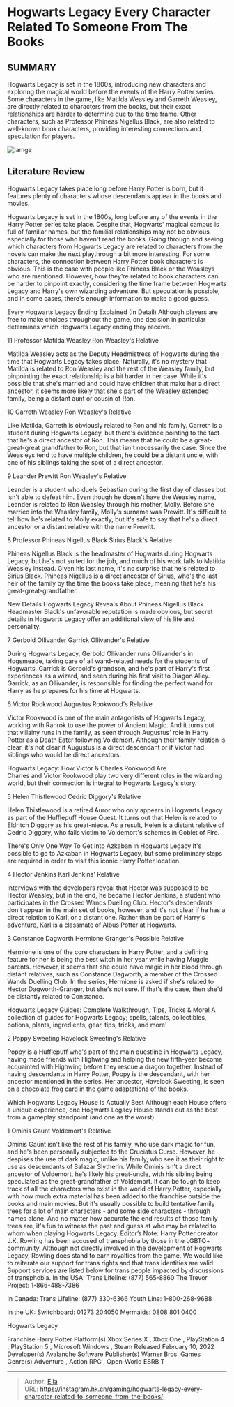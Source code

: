 # Hogwarts Legacy Every Character Related To Someone From The Books


## SUMMARY 


Hogwarts Legacy
 is set in the 1800s, introducing new characters and exploring the magical world before the events of the 
Harry Potter
 series. 
 Some characters in the game, like Matilda Weasley and Garreth Weasley, are directly related to characters from the books, but their exact relationships are harder to determine due to the time frame. 
 Other characters, such as Professor Phineas Nigellus Black, are also related to well-known book characters, providing interesting connections and speculation for players. 

![iamge](https://static1.srcdn.com/wordpress/wp-content/uploads/2024/01/poppy-sweeting-farreth-weasley-matilda-weasley-from-hogwarts-legacy.jpg)

## Literature Review

Hogwarts Legacy takes place long before Harry Potter is born, but it features plenty of characters whose descendants appear in the books and movies.




Hogwarts Legacy is set in the 1800s, long before any of the events in the Harry Potter series take place. Despite that, Hogwarts&#39; magical campus is full of familiar names, but the familial relationships may not be obvious, especially for those who haven&#39;t read the books. Going through and seeing which characters from Hogwarts Legacy are related to characters from the novels can make the next playthrough a bit more interesting.
For some characters, the connection between Harry Potter book characters is obvious. This is the case with people like Phineas Black or the Weasleys who are mentioned. However, how they&#39;re related to book characters can be harder to pinpoint exactly, considering the time frame between Hogwarts Legacy and Harry&#39;s own wizarding adventure. But speculation is possible, and in some cases, there&#39;s enough information to make a good guess.
            
 
 Every Hogwarts Legacy Ending Explained (In Detail) 
Although players are free to make choices throughout the game, one decision in particular determines which Hogwarts Legacy ending they receive.












 








 11  Professor Matilda Weasley 
Ron Weasley&#39;s Relative
        

Matilda Weasley acts as the Deputy Headmistress of Hogwarts during the time that Hogwarts Legacy takes place. Naturally, it&#39;s no mystery that Matilda is related to Ron Weasley and the rest of the Weasley family, but pinpointing the exact relationship is a bit harder in her case. While it&#39;s possible that she&#39;s married and could have children that make her a direct ancestor, it seems more likely that she&#39;s part of the Weasley extended family, being a distant aunt or cousin of Ron.





 10  Garreth Weasley 
Ron Weasley&#39;s Relative
        

Like Matilda, Garreth is obviously related to Ron and his family. Garreth is a student during Hogwarts Legacy, but there&#39;s evidence pointing to the fact that he&#39;s a direct ancestor of Ron. This means that he could be a great-great-great grandfather to Ron, but that isn&#39;t necessarily the case. Since the Weasleys tend to have multiple children, he could be a distant uncle, with one of his siblings taking the spot of a direct ancestor.





 9  Leander Prewitt 
Ron Weasley&#39;s Relative
        

Leander is a student who duels Sebastian during the first day of classes but isn&#39;t able to defeat him. Even though he doesn&#39;t have the Weasley name, Leander is related to Ron Weasley through his mother, Molly. Before she married into the Weasley family, Molly&#39;s surname was Prewitt. It&#39;s difficult to tell how he&#39;s related to Molly exactly, but it&#39;s safe to say that he&#39;s a direct ancestor or a distant relative with the name Prewitt.





 8  Professor Phineas Nigellus Black 
Sirius Black&#39;s Relative


 







Phineas Nigellus Black is the headmaster of Hogwarts during Hogwarts Legacy, but he&#39;s not suited for the job, and much of his work falls to Matilda Weasley instead. Given his last name, it&#39;s no surprise that he&#39;s related to Sirius Black. Phineas Nigellus is a direct ancestor of Sirius, who&#39;s the last heir of the family by the time the books take place, meaning that he&#39;s his great-great-grandfather.
            
 
 New Details Hogwarts Legacy Reveals About Phineas Nigellus Black 
Headmaster Black&#39;s unfavorable reputation is made obvious, but secret details in Hogwarts Legacy offer an additional view of his life and personality.








 7  Gerbold Ollivander 
Garrick Ollivander&#39;s Relative


 







During Hogwarts Legacy, Gerbold Ollivander runs Ollivander&#39;s in Hogsmeade, taking care of all wand-related needs for the students of Hogwarts. Garrick is Gerbold&#39;s grandson, and he&#39;s part of Harry&#39;s first experiences as a wizard, and seen during his first visit to Diagon Alley. Garrick, as an Ollivander, is responsible for finding the perfect wand for Harry as he prepares for his time at Hogwarts.





 6  Victor Rookwood 
Augustus Rookwood&#39;s Relative
        

Victor Rookwood is one of the main antagonists of Hogwarts Legacy, working with Ranrok to use the power of Ancient Magic. And it turns out that villainy runs in the family, as seen through Augustus&#39; role in Harry Potter as a Death Eater following Voldemort. Although their family relation is clear, it&#39;s not clear if Augustus is a direct descendant or if Victor had siblings who would be direct ancestors.
            
 
 Hogwarts Legacy: How Victor &amp; Charles Rookwood Are   
Charles and Victor Rookwood play two very different roles in the wizarding world, but their connection is integral to Hogwarts Legacy&#39;s story.








 5  Helen Thistlewood 
Cedric Diggory&#39;s Relative
        

Helen Thistlewood is a retired Auror who only appears in Hogwarts Legacy as part of the Hufflepuff House Quest. It turns out that Helen is related to Eldritch Diggory as his great-niece. As a result, Helen is a distant relative of Cedric Diggory, who falls victim to Voldemort&#39;s schemes in Goblet of Fire.
            
 
 There&#39;s Only One Way To Get Into Azkaban In Hogwarts Legacy 
It&#39;s possible to go to Azkaban in Hogwarts Legacy, but some preliminary steps are required in order to visit this iconic Harry Potter location.








 4  Hector Jenkins 
Karl Jenkins&#39; Relative
        

Interviews with the developers reveal that Hector was supposed to be Hector Weasley, but in the end, he became Hector Jenkins, a student who participates in the Crossed Wands Duelling Club. Hector&#39;s descendants don&#39;t appear in the main set of books, however, and it&#39;s not clear if he has a direct relation to Karl, or a distant one. Rather than be part of Harry&#39;s adventure, Karl is a classmate of Albus Potter at Hogwarts.





 3  Constance Dagworth 
Hermione Granger&#39;s Possible Relative
        

Hermione is one of the core characters in Harry Potter, and a defining feature for her is being the best witch in her year while having Muggle parents. However, it seems that she could have magic in her blood through distant relatives, such as Constance Dagworth, a member of the Crossed Wands Duelling Club. In the series, Hermione is asked if she&#39;s related to Hector Dagworth-Granger, but she&#39;s not sure. If that&#39;s the case, then she&#39;d be distantly related to Constance.
            
 
 Hogwarts Legacy Guides: Complete Walkthrough, Tips, Tricks &amp; More! 
A collection of guides for Hogwarts Legacy; spells, talents, collectibles, potions, plants, ingredients, gear, tips, tricks, and more!








 2  Poppy Sweeting 
Havelock Sweeting&#39;s Relative


 







Poppy is a Hufflepuff who&#39;s part of the main questline in Hogwarts Legacy, having made friends with Highwing and helping the new fifth-year become acquainted with Highwing before they rescue a dragon together. Instead of having descendants in Harry Potter, Poppy is the descendant, with her ancestor mentioned in the series. Her ancestor, Havelock Sweeting, is seen on a chocolate frog card in the game adaptations of the books.
            
 
 Which Hogwarts Legacy House Is Actually Best 
Although each House offers a unique experience, one Hogwarts Legacy House stands out as the best from a gameplay standpoint (and one as the worst).








 1  Ominis Gaunt 
Voldemort&#39;s Relative
        

Ominis Gaunt isn&#39;t like the rest of his family, who use dark magic for fun, and he&#39;s been personally subjected to the Cruciatus Curse. However, he despises the use of dark magic, unlike his family, who see it as their right to use as descendants of Salazar Slytherin. While Ominis isn&#39;t a direct ancestor of Voldemort, he&#39;s likely his great-uncle, with his sibling being speculated as the great-grandfather of Voldemort.
It can be tough to keep track of all the characters who exist in the world of Harry Potter, especially with how much extra material has been added to the franchise outside the books and main movies. But it&#39;s usually possible to build tentative family trees for a lot of main characters - and some side characters - through names alone. And no matter how accurate the end results of those family trees are, it&#39;s fun to witness the past and guess at who may be related to whom when playing Hogwarts Legacy.
Editor’s Note: Harry Potter creator J.K. Rowling has been accused of transphobia by those in the LGBTQ&#43; community. Although not directly involved in the development of Hogwarts Legacy, Rowling does stand to earn royalties from the game. We would like to reiterate our support for trans rights and that trans identities are valid. Support services are listed below for trans people impacted by discussions of transphobia. 
In the USA: 
Trans Lifeline: (877) 565-8860 
The Trevor Project: 1-866-488-7386 

In Canada: 
Trans Lifeline: (877) 330-6366 
Youth Line: 1-800-268-9688 

In the UK: 
Switchboard: 01273 204050 
Mermaids: 0808 801 0400 


        


  Hogwarts Legacy  


  Franchise    Harry Potter     Platform(s)    Xbox Series X , Xbox One , PlayStation 4 , PlayStation 5 , Microsoft Windows , Steam     Released    February 10, 2022     Developer(s)    Avalanche Software     Publisher(s)    Warner Bros. Games     Genre(s)    Adventure , Action RPG , Open-World     ESRB    T    



---

> Author: [Ella](https://instagram.hk.cn/)  
> URL: https://instagram.hk.cn/gaming/hogwarts-legacy-every-character-related-to-someone-from-the-books/  

